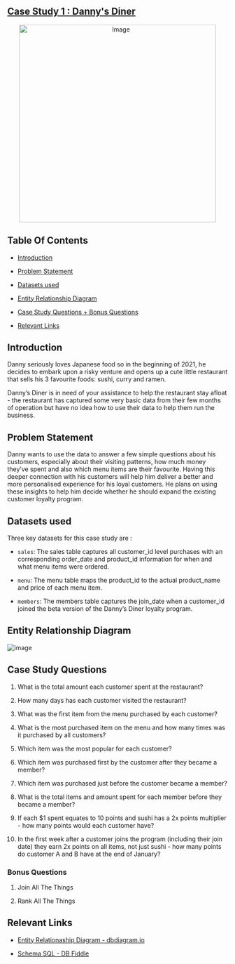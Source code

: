## [Case Study 1 : Danny's Diner](https://8weeksqlchallenge.com/case-study-1/)

<p align="center">
<img src="https://8weeksqlchallenge.com/images/case-study-designs/1.png" alt="Image" width="450" height="450">

## Table Of Contents

- [Introduction](#introduction)

- [Problem Statement](#problem-statement)

- [Datasets used](#datasets-used)

- [Entity Relationship Diagram](#entity-relationship-diagram)

- [Case Study Questions + Bonus Questions](#case-study-questions)

- [Relevant Links](#relevant-links)

## Introduction

Danny seriously loves Japanese food so in the beginning of 2021, he decides to embark upon a risky venture and opens up a cute little restaurant that sells his 3 favourite foods: sushi, curry and ramen.

Danny’s Diner is in need of your assistance to help the restaurant stay afloat - the restaurant has captured some very basic data from their few months of operation but have no idea how to use their data to help them run the business.

## Problem Statement

Danny wants to use the data to answer a few simple questions about his customers, especially about their visiting patterns, how much money they’ve spent and also which menu items are their favourite. Having this deeper connection with his customers will help him deliver a better and more personalised experience for his loyal customers.
He plans on using these insights to help him decide whether he should expand the existing customer loyalty program.

## Datasets used

Three key datasets for this case study are :

- `sales`: The sales table captures all customer_id level purchases with an corresponding order_date and product_id information for when and what menu items were ordered.

- `menu`: The menu table maps the product_id to the actual product_name and price of each menu item.

- `members`: The members table captures the join_date when a customer_id joined the beta version of the Danny’s Diner loyalty program.

## Entity Relationship Diagram

![image](https://github.com/faizanxmulla/sql-portfolio/assets/71728480/df17bd9b-c1c7-40ad-80f5-c4c4a3cac58e)

## Case Study Questions

1. What is the total amount each customer spent at the restaurant?

2. How many days has each customer visited the restaurant?
3. What was the first item from the menu purchased by each customer?
4. What is the most purchased item on the menu and how many times was it purchased by all customers?
5. Which item was the most popular for each customer?
6. Which item was purchased first by the customer after they became a member?
7. Which item was purchased just before the customer became a member?
8. What is the total items and amount spent for each member before they became a member?
9. If each $1 spent equates to 10 points and sushi has a 2x points multiplier - how many points would each customer have?
10. In the first week after a customer joins the program (including their join date) they earn 2x points on all items, not just sushi - how many points do customer A and B have at the end of January?

### Bonus Questions

1. Join All The Things

2. Rank All The Things

## Relevant Links

- [Entity Relationaship Diagram - dbdiagram.io](https://dbdiagram.io/d/Dannys-Diner-608d07e4b29a09603d12edbd?utm_source=dbdiagram_embed&utm_medium=bottom_open)

- [Schema SQL - DB Fiddle](https://www.db-fiddle.com/f/4hUAAf83SKPApsRxxyK7d/5)